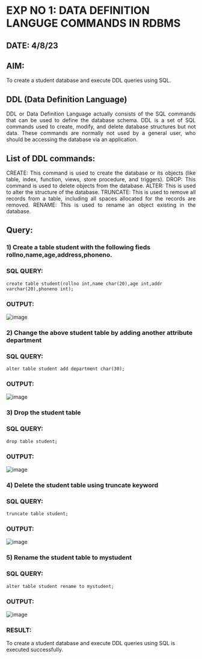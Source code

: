 # EXP NO 1: DATA DEFINITION LANGUGE COMMANDS IN RDBMS
## DATE: 4/8/23
## AIM:
To create a student database and execute DDL queries using SQL.
## DDL (Data Definition Language)
<div align="justify">
DDL or Data Definition Language actually consists of the SQL commands that can be used to define the database schema. DDL is a set of SQL commands used to create, modify, and delete database structures but not data. These commands are normally not used by a general user, who should be accessing the database via an application.
</div>
 
## List of DDL commands: 
<div align="justify">
CREATE: This command is used to create the database or its objects (like table, index, function, views, store procedure, and triggers).
DROP: This command is used to delete objects from the database.
ALTER: This is used to alter the structure of the database.
TRUNCATE: This is used to remove all records from a table, including all spaces allocated for the records are removed.
RENAME: This is used to rename an object existing in the database.
</div>

## Query:
### 1) Create a table student with the following fieds rollno,name,age,address,phoneno.

### SQL QUERY: 
```
create table student(rollno int,name char(20),age int,addr varchar(20),phoneno int);
```
### OUTPUT:
![image](https://github.com/ganeshshanmugavel27/G2_DBMS/assets/122046208/c89e8c63-52b3-48a3-b3b0-471631db6d84)

### 2) Change the above student table by adding another attribute department

### SQL QUERY: 
```
alter table student add department char(30);

```
### OUTPUT:
![image](https://github.com/ganeshshanmugavel27/G2_DBMS/assets/122046208/725692c7-eef6-40ef-8b47-9731b3ca441a)

### 3) Drop the student table
 
### SQL QUERY: 
```
drop table student;

```
### OUTPUT:
![image](https://github.com/ganeshshanmugavel27/G2_DBMS/assets/122046208/26823ba6-864a-4f28-9df3-9134703a899e)

### 4) Delete the student table using truncate keyword
### SQL QUERY: 
```
truncate table student;

```
### OUTPUT:
![image](https://github.com/ganeshshanmugavel27/G2_DBMS/assets/122046208/7cd88ed8-dffc-4c33-98df-b986f4d2edd4)

### 5) Rename the student table to mystudent
### SQL QUERY: 
```
alter table student rename to mystudent;

```
### OUTPUT:
![image](https://github.com/ganeshshanmugavel27/G2_DBMS/assets/122046208/ce3d012e-6ef1-414f-a81f-b6d744d5acfb)

### RESULT:
To create a student database and execute DDL queries using SQL is executed successfully.
